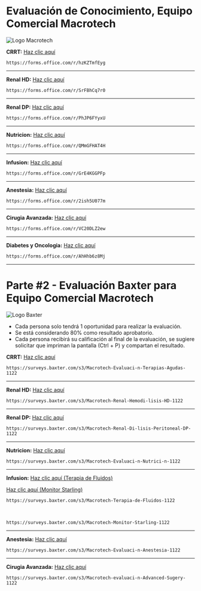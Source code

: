 # Evaluación de Conocimiento, Equipo Comercial Macrotech

![Logo Macrotech](https://macrotech.com.do/wp-content/uploads/2021/08/logo_macrotech_banner_small.png)

**CRRT:** <a href="https://forms.office.com/r/hzKZTmfEyg"> Haz clic aquí </a>

    https://forms.office.com/r/hzKZTmfEyg
    
---
**Renal HD:** <a href="https://forms.office.com/r/SrFBhCq7r0"> Haz clic aquí </a>

    https://forms.office.com/r/SrFBhCq7r0
    
---
**Renal DP:** <a href="https://forms.office.com/r/PhJP6FYyxU"> Haz clic aquí </a>

    https://forms.office.com/r/PhJP6FYyxU
    
---
**Nutricion:** <a href="https://forms.office.com/r/QMmGFHAT4H"> Haz clic aquí </a>

    https://forms.office.com/r/QMmGFHAT4H
    
---
**Infusion:** <a href="https://forms.office.com/r/GrE4KGGPFp"> Haz clic aquí </a>

    https://forms.office.com/r/GrE4KGGPFp

---
**Anestesia:** <a href="https://forms.office.com/r/2ish5U077m"> Haz clic aquí </a>

    https://forms.office.com/r/2ish5U077m
    
---
**Cirugia Avanzada:** <a href="https://forms.office.com/r/VC20DLZ2ew"> Haz clic aquí </a>

    https://forms.office.com/r/VC20DLZ2ew
    
---
**Diabetes y Oncologia:** <a href="https://forms.office.com/r/AhHhb6z8Mj"> Haz clic aquí </a>

    https://forms.office.com/r/AhHhb6z8Mj
    
---

# Parte #2 - Evaluación Baxter para Equipo Comercial Macrotech

![Logo Baxter](https://upload.wikimedia.org/wikipedia/commons/thumb/d/d4/Baxter.svg/2560px-Baxter.svg.png)

* Cada persona solo tendrá 1 oportunidad para realizar la evaluación.
* Se está considerando 80% como resultado aprobatorio.
* Cada persona recibirá su calificación al final de la evaluación, se sugiere solicitar que impriman la pantalla (Ctrl + P) y compartan el resultado.

**CRRT:** <a href="https://surveys.baxter.com/s3/Macrotech-Evaluaci-n-Terapias-Agudas-1122"> Haz clic aquí </a>

    https://surveys.baxter.com/s3/Macrotech-Evaluaci-n-Terapias-Agudas-1122

---
**Renal HD:** <a href="https://surveys.baxter.com/s3/Macrotech-Renal-Hemodi-lisis-HD-1122"> Haz clic aquí </a>

    https://surveys.baxter.com/s3/Macrotech-Renal-Hemodi-lisis-HD-1122
    
---
**Renal DP:** <a href="https://surveys.baxter.com/s3/Macrotech-Renal-Di-lisis-Peritoneal-DP-1122"> Haz clic aquí </a>

    https://surveys.baxter.com/s3/Macrotech-Renal-Di-lisis-Peritoneal-DP-1122
    
---
**Nutricion:** <a href="https://surveys.baxter.com/s3/Macrotech-Evaluaci-n-Nutrici-n-1122"> Haz clic aquí </a>

    https://surveys.baxter.com/s3/Macrotech-Evaluaci-n-Nutrici-n-1122
    
---
**Infusion:** <a href="https://surveys.baxter.com/s3/Macrotech-Terapia-de-Fluidos-1122"> Haz clic aquí (Terapia de Fluidos) </a>

<a href="https://surveys.baxter.com/s3/Macrotech-Monitor-Starling-1122"> Haz clic aquí (Monitor Starling) </a>

    https://surveys.baxter.com/s3/Macrotech-Terapia-de-Fluidos-1122
 

    https://surveys.baxter.com/s3/Macrotech-Monitor-Starling-1122
    
---
**Anestesia:** <a href="https://surveys.baxter.com/s3/Macrotech-Evaluaci-n-Anestesia-1122"> Haz clic aquí </a>

    https://surveys.baxter.com/s3/Macrotech-Evaluaci-n-Anestesia-1122
    
---
**Cirugia Avanzada:** <a href="https://surveys.baxter.com/s3/Macrotech-evaluaci-n-Advanced-Sugery-1122"> Haz clic aquí </a>

    https://surveys.baxter.com/s3/Macrotech-evaluaci-n-Advanced-Sugery-1122
    
